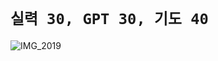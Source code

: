 # `실력 30, GPT 30, 기도 40`
![IMG_2019](https://user-images.githubusercontent.com/49053676/201079845-75db1560-44a9-41b7-95eb-d4bad3daeb1e.jpeg)

